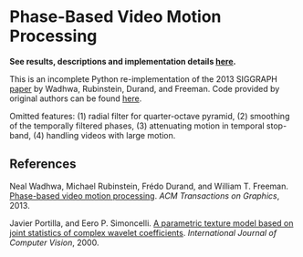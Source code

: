 # Phase-Based Video Motion Processing

**See results, descriptions and implementation details [here](https://rxian.github.io/phase-video/).**

This is an incomplete Python re-implementation of the 2013 SIGGRAPH [paper][1] by Wadhwa, Rubinstein, Durand, and Freeman.  Code provided by original authors can be found [here](http://people.csail.mit.edu/nwadhwa/phase-video/).

Omitted features: (1) radial filter for quarter-octave pyramid, (2) smoothing of the temporally filtered phases, (3) attenuating motion in temporal stop-band, (4) handling videos with large motion.

## References 

Neal Wadhwa, Michael Rubinstein, Frédo Durand, and William T. Freeman. [Phase-based video motion processing][1]. _ACM Transactions on Graphics_, 2013.

Javier Portilla, and Eero P. Simoncelli. [A parametric texture model based on joint statistics of complex wavelet coefficients][2]. _International Journal of Computer Vision_, 2000.

[1]: http://people.csail.mit.edu/nwadhwa/phase-video/phase-video.pdf
[2]: https://www.cns.nyu.edu/pub/eero/portilla99-reprint.pdf
